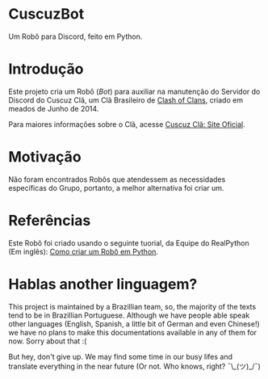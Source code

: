 # CuscuzBot

Um Robô para Discord, feito em Python.

# Introdução

Este projeto cria um Robô (_Bot_) para auxiliar na manutenção do Servidor do Discord do Cuscuz Clã, um Clã Brasileiro de [Clash of Clans](https://clashofclans.com), criado em meados de Junho de 2014.

Para maiores informações sobre o Clã, acesse [Cuscuz Clã: Site Oficial](https://tiny.cc/CuscuzCla).

# Motivação

Não foram encontrados Robôs que atendessem as necessidades específicas do Grupo, portanto, a melhor alternativa foi criar um.

# Referências

Este Robô foi criado usando o seguinte tuorial, da Equipe do RealPython (Em inglês): [Como criar um Robô em Python](https://realpython.com/how-to-make-a-discord-bot-python).

# Hablas another linguagem?

This project is maintained by a Brazillian team, so, the majority of the texts tend to be in Brazillian Portuguese. Although we have people able speak other languages (English, Spanish, a little bit of German and even Chinese!) we have no plans to make this documentations available in any of them for now. Sorry about that :(
    
But hey, don't give up. We may find some time in our busy lifes and translate everything in the near future (Or not. Who knows, right? ¯\\\_(ツ)\_/¯)